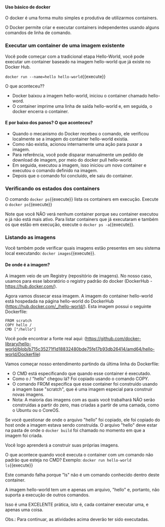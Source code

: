 #### Uso básico de docker


O docker é uma forma muito simples e produtiva de utilizarmos containers.

O Docker permite criar e executar containers independentes usando alguns comandos de linha de comando.

### Executar um container de uma imagem existente

Você pode começar com a tradicional etapa Hello-World, você pode executar um container baseado na imagem hello-world que já existe no Docker Hub.


`docker run --name=hello hello-world`{{execute}}

O que aconteceu??


  * Docker baixou a imagem hello-world, iniciou o container chamado hello-word.
  * O container imprime uma linha de saída hello-world e, em seguida, o docker encerra o container.



#### E por baixo dos panos? O que aconteceu?

  * Quando o mecanismo do Docker recebeu o comando, ele verificou localmente se a imagem do container hello-world existia.
  * Como não existia, acionou internamente uma ação para puxar a imagem.
  * Para referência, você pode disparar manualmente um pedido de download de imagem, por meio do docker pull hello-world.
  * Em seguida, executou a imagem, isso iniciou um novo container e executou o comando definido na imagem.
  * Depois que o comando foi concluído, ele saiu do container.


### Verificando os estados dos containers

O comando `docker ps`{{execute}} lista os containers em execução. Execute o  `docker ps`{{execute}}

Note que você NÃO verá nenhum container porque seu container executou e já não está mais ativo. Para listar containers que já executaram e também os que estão em execução, execute o  `docker ps -a`{{execute}}.


### Listando as imagens

Você também pode verificar quais imagens estão presentes em seu sistema local executando:  `docker images`{{execute}}.


#### De onde é a imagem?

A imagem veio de um Registry (repositório de imagens). No nosso caso, usamos para esse laboratório o registry padrão do docker (DockerHub - https://hub.docker.com/).  

Agora vamos dissecar essa imagem. A imagem do container hello-world está hospedada na página hello-world do DockerHub (https://hub.docker.com/_/hello-world/). Esta imagem possui o seguinte Dockerfile:

    FROM scratch
    COPY hello /
    CMD ["/hello"]


Você pode encontrar a fonte real aqui: (https://github.com/docker-library/hello-world/blob/b715c35271f1d18832480bde75fe17b93db26414/amd64/hello-world/Dockerfile)


Vamos começar nosso entendimento partindo da última linha do Dockerfile:
  * O CMD está especificando que quando esse container é executado.
  * Como o / "hello" chegou lá? Foi copiado usando o comando COPY.
  * O comando FROM especifica que esse container foi construído usando a imagem base "scratch", que é uma imagem especial para construir novas imagens.
  * Nota: A maioria das imagens com as quais você trabalhará NÃO serão construídas a partir do zero, mas criadas a partir de uma camada, como o Ubuntu ou o CoreOS.


Se você questionar de onde o arquivo "hello" foi copiado, ele foi copiado do host onde a imagem estava sendo construída. O arquivo "hello" deve estar na pasta de onde o `docker build` foi chamado no momento em que a imagem foi criada.

Você logo aprenderá a construir suas próprias imagens.


O que acontece quando você executa o container com um comando não padrão que esteja no CMD? Exemplo: `docker run hello-world ls`{{execute}}


Este comando falha porque "ls" não é um comando conhecido dentro deste container.

A imagem hello-world tem um e apenas um arquivo, "hello" e, portanto, não suporta a execução de outros comandos.

Isso é uma EXCELENTE prática, isto é, cada container executar uma, e apenas uma coisa.


Obs.: Para continuar, as atividades acima deverão ter sido executadas.
